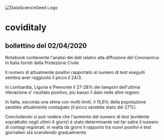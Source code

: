 ![DataScienceSeed Logo](http://www.datascienceseed.com/wp-content/uploads/2018/02/dsst.jpg)

# coviditaly
## bollettino del 02/04/2020
Notebook contenente l'analisi dei dati relativi alla diffusione del Coronavirus in Italia forniti dalla Protezione Civile 

Il numero di attualmente positivi rapportato al numero di test eseguiti sembra aver raggiunto il picco il 24/3.

In Lombardia, Liguria e Piemonte il 27-28% dei tamponi dell'ultima rilevazione e' risultato positivo, più basso il dato nelle altre regioni.

In Italia, seconda una stima con molti limiti, il 15,6% della popolazione sarebbe attualmente contagiato (il picco sarebbe stato del 27%).

Concludendo si può vedere che l'aumento del numero di test (evidente soprattutto negli ultimi 4 giorni) è stato determinante nel far salire il numero di contagi registrati, in realtà da giorni il rapporto tra nuovi positivi e test giornalieri sta scendendo gradualmente.
